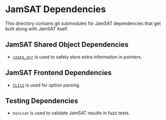 # JamSAT Dependencies

This directory contains git submodules for JamSAT dependencies that
get built along with JamSAT itself.

## JamSAT Shared Object Dependencies
* [`state_ptr`](https://github.com/robbepop/state_ptr) is used to safely
store extra information in pointers.

## JamSAT Frontend Dependencies
* [`CLI11`](https://github.com/CLIUtils/CLI11) is used for option parsing.

## Testing Dependencies
* `minisat` is used to validate JamSAT results in fuzz tests.
